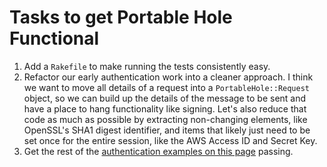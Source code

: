 Tasks to get Portable Hole Functional
=====================================

1. Add a `Rakefile` to make running the tests consistently easy.
2. Refactor our early authentication work into a cleaner approach.  I think we
   want to move all details of a request into a `PortableHole::Request` object,
   so we can build up the details of the message to be sent and have a place to
   hang functionality like signing.  Let's also reduce that code as much as
   possible by extracting non-changing elements, like OpenSSL's SHA1 digest
   identifier, and items that likely just need to be set once for the entire
   session, like the AWS Access ID and Secret Key.
3. Get the rest of the [authentication examples on this page](http://docs.amazonwebservices.com/AmazonS3/latest/dev/index.html?RESTAuthentication.html) passing.